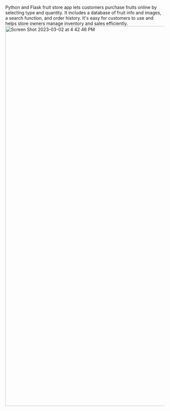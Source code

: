 Python and Flask fruit store app lets customers purchase fruits online by selecting type and quantity. It includes a database of fruit info and images, a search function, and order history. It's easy for customers to use and helps store owners manage inventory and sales efficiently.
<img width="1201" alt="Screen Shot 2023-03-02 at 4 42 46 PM" src="https://user-images.githubusercontent.com/116610117/222603982-e2693cfa-ae31-4532-aff9-51c26364f007.png">
